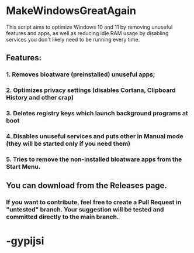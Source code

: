 # MakeWindowsGreatAgain

This script aims to optimize Windows 10 and 11 by removing unuseful features and apps, as well as reducing idle RAM usage by disabling services you don't likely need to be running every time.

## Features:

### 1. Removes bloatware (preinstalled) unuseful apps;
### 2. Optimizes privacy settings (disables Cortana, Clipboard History and other crap)
### 3. Deletes registry keys which launch background programs at boot
### 4. Disables unuseful services and puts other in Manual mode (they will be started only if you need them)
### 5. Tries to remove the non-installed bloatware apps from the Start Menu.


## You can download from the Releases page.

### If you want to contribute, feel free to create a Pull Request in "untested" branch. Your suggestion will be tested and committed directly to the main branch. 


# -gypijsi
